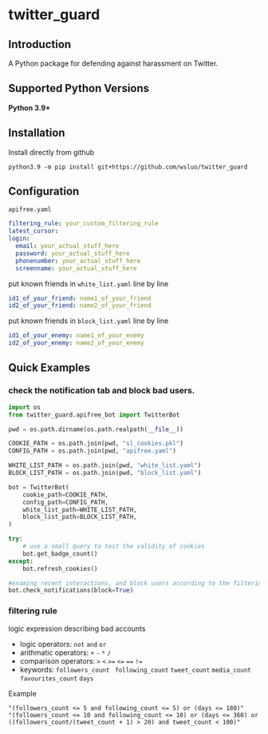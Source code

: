 # twitter_guard

## Introduction

A Python package for defending against harassment on Twitter.

## Supported Python Versions

**Python 3.9+**


## Installation

Install directly from github
```
python3.9 -m pip install git+https://github.com/wsluo/twitter_guard
```  

## Configuration
`apifree.yaml`
```yaml
filtering_rule: your_custom_filtering_rule
latest_cursor:  
login:
  email: your_actual_stuff_here
  password: your_actual_stuff_here
  phonenumber: your_actual_stuff_here
  screenname: your_actual_stuff_here
```

put known friends in `white_list.yaml` line by line
```yaml
id1_of_your_friend: name1_of_your_friend
id2_of_your_friend: name2_of_your_friend
```

put known friends in `block_list.yaml` line by line
```yaml
id1_of_your_enemy: name1_of_your_enemy
id2_of_your_enemy: name2_of_your_enemy
```

## Quick Examples

### check the notification tab and block bad users.
```python
import os
from twitter_guard.apifree_bot import TwitterBot

pwd = os.path.dirname(os.path.realpath(__file__))

COOKIE_PATH = os.path.join(pwd, "sl_cookies.pkl")
CONFIG_PATH = os.path.join(pwd, "apifree.yaml")

WHITE_LIST_PATH = os.path.join(pwd, "white_list.yaml")
BLOCK_LIST_PATH = os.path.join(pwd, "block_list.yaml")

bot = TwitterBot(
    cookie_path=COOKIE_PATH,
    config_path=CONFIG_PATH,
    white_list_path=WHITE_LIST_PATH,
    block_list_path=BLOCK_LIST_PATH,
)

try:
    # use a small query to test the validity of cookies
    bot.get_badge_count()
except:
    bot.refresh_cookies()

#examing recent interactions, and block users according to the filtering_rule defined in apifree.yaml
bot.check_notifications(block=True)
```

### filtering rule
logic expression describing bad accounts

- logic operators:  `not` `and` `or`  
- arithmatic operators: `+` `-` `*` `/`
- comparison operators:  `>` `<` `>=` `<=` `==` `!=`
- keywords: `followers_count ` `following_count`  `tweet_count` `media_count` `favourites_count` `days`  

Example
```
"(followers_count <= 5 and following_count <= 5) or (days <= 180)"
"(followers_count <= 10 and following_count <= 10) or (days <= 360) or ((followers_count/(tweet_count + 1) > 20) and tweet_count < 100)"
```